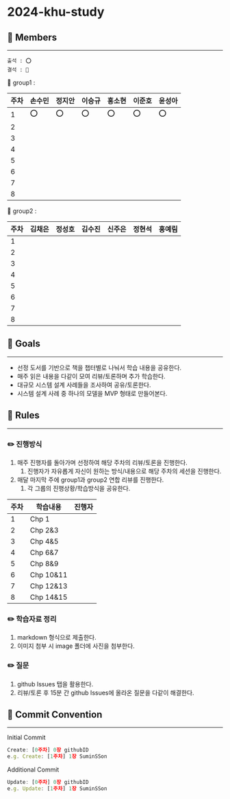 # 2024-khu-study

## 📌 Members

---

```
출석 : ⭕
결석 : 💚
```

📗 group1 : 

| 주차 | 손수민 | 정지안 | 이승규 | 홍소현 | 이준호 | 윤성아 |
| --- | --- | --- | --- | --- | --- | --- |
| 1 | ⭕ | ⭕ | ⭕ | ⭕ | ⭕ | ⭕ |
| 2 |  |  |  |  |  |  |
| 3 |  |  |  |  |  |  |
| 4 |  |  |  |  |  |  |
| 5 |  |  |  |  |  |  |
| 6 |  |  |  |  |  |  |
| 7 |  |  |  |  |  |  |
| 8 |  |  |  |  |  |  |

📘 group2 :

| 주차 | 김채은 | 정성호 | 김수진 | 신주은 | 정현석 | 홍예림 | 
| --- | --- | --- | --- | --- | --- | --- |
| 1 |  |  |  |  |  |  |
| 2 |  |  |  |  |  |  |
| 3 |  |  |  |  |  |  |
| 4 |  |  |  |  |  |  |
| 5 |  |  |  |  |  |  |
| 6 |  |  |  |  |  |  |
| 7 |  |  |  |  |  |  |
| 8 |  |  |  |  |  |  |

## 📌 Goals

---

- 선정 도서를 기반으로 책을 챕터별로 나눠서 학습 내용을 공유한다.
- 매주 읽은 내용을 다같이 모여 리뷰/토론하며 추가 학습한다.
- 대규모 시스템 설계 사례들을 조사하여 공유/토론한다.
- 시스템 설계 사례 중 하나의 모델을 MVP 형태로 만들어본다.

## 📌 Rules

---

### **✏️ 진행방식**

1. 매주 진행자를 돌아가며 선정하여 해당 주차의 리뷰/토론을 진행한다.
    1. 진행자가 자유롭게 자신이 원하는 방식/내용으로 해당 주차의 세션을 진행한다.
2. 매달 마지막 주에 group1과  group2 연합 리뷰를 진행한다.
    1. 각 그룹의 진행상황/학습방식을 공유한다.

| 주차 | 학습내용 | 진행자 |
| --- | --- | --- |
| 1 | Chp 1 |  |
| 2 | Chp 2&3 |  |
| 3 | Chp 4&5 |  |
| 4 | Chp 6&7 |  |
| 5 | Chp 8&9 |  |
| 6 | Chp 10&11 |  |
| 7 | Chp 12&13 |  |
| 8 | Chp 14&15 |  |

### ✏️ 학습자료 정리

1. markdown 형식으로 제출한다.
2. 이미지 첨부 시 image 폴더에 사진을 첨부한다.

### ✏️ 질문

1. github Issues 탭을 활용한다.
2. 리뷰/토론 후 15분 간 github Issues에 올라온 질문을 다같이 해결한다.

## 📌 Commit Convention

---

Initial Commit

```jsx
Create: [0주차] 0장 githubID
e.g. Create: [1주차] 1장 SuminSSon
```

Additional Commit

```jsx
Update: [0주차] 0장 githubID
e.g. Update: [1주차] 1장 SuminSSon
```

